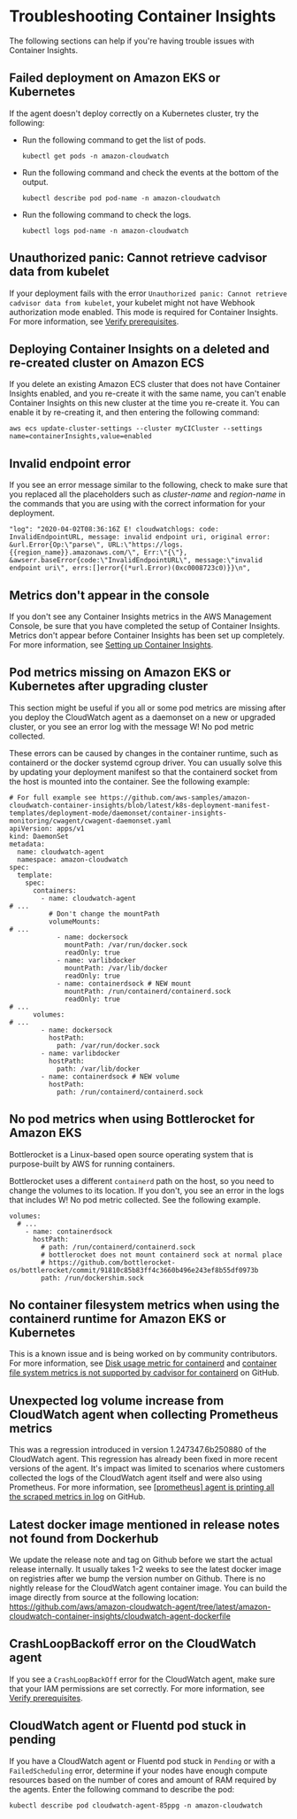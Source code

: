 # Troubleshooting Container Insights<a name="ContainerInsights-troubleshooting"></a>

The following sections can help if you're having trouble issues with Container Insights\.

## Failed deployment on Amazon EKS or Kubernetes<a name="ContainerInsights-setup-EKS-troubleshooting-general"></a>

If the agent doesn't deploy correctly on a Kubernetes cluster, try the following:
+ Run the following command to get the list of pods\.

  ```
  kubectl get pods -n amazon-cloudwatch
  ```
+ Run the following command and check the events at the bottom of the output\.

  ```
  kubectl describe pod pod-name -n amazon-cloudwatch
  ```
+ Run the following command to check the logs\.

  ```
  kubectl logs pod-name -n amazon-cloudwatch
  ```

## Unauthorized panic: Cannot retrieve cadvisor data from kubelet<a name="ContainerInsights-setup-EKS-troubleshooting-permissions"></a>

If your deployment fails with the error `Unauthorized panic: Cannot retrieve cadvisor data from kubelet`, your kubelet might not have Webhook authorization mode enabled\. This mode is required for Container Insights\. For more information, see [Verify prerequisites](Container-Insights-prerequisites.md)\.

## Deploying Container Insights on a deleted and re\-created cluster on Amazon ECS<a name="ContainerInsights-troubleshooting-recreate"></a>

If you delete an existing Amazon ECS cluster that does not have Container Insights enabled, and you re\-create it with the same name, you can't enable Container Insights on this new cluster at the time you re\-create it\. You can enable it by re\-creating it, and then entering the following command:

```
aws ecs update-cluster-settings --cluster myCICluster --settings name=containerInsights,value=enabled
```

## Invalid endpoint error<a name="ContainerInsights-setup-invalid-endpoint"></a>

If you see an error message similar to the following, check to make sure that you replaced all the placeholders such as *cluster\-name* and *region\-name* in the commands that you are using with the correct information for your deployment\.

```
"log": "2020-04-02T08:36:16Z E! cloudwatchlogs: code: InvalidEndpointURL, message: invalid endpoint uri, original error: &url.Error{Op:\"parse\", URL:\"https://logs.{{region_name}}.amazonaws.com/\", Err:\"{\"}, &awserr.baseError{code:\"InvalidEndpointURL\", message:\"invalid endpoint uri\", errs:[]error{(*url.Error)(0xc0008723c0)}}\n",
```

## Metrics don't appear in the console<a name="ContainerInsights-setup-EKS-troubleshooting-nometrics"></a>

If you don't see any Container Insights metrics in the AWS Management Console, be sure that you have completed the setup of Container Insights\. Metrics don't appear before Container Insights has been set up completely\. For more information, see [Setting up Container Insights](deploy-container-insights.md)\.

## Pod metrics missing on Amazon EKS or Kubernetes after upgrading cluster<a name="ContainerInsights-troubleshooting-podmetrics-missing"></a>

This section might be useful if you all or some pod metrics are missing after you deploy the CloudWatch agent as a daemonset on a new or upgraded cluster, or you see an error log with the message W\! No pod metric collected\.

These errors can be caused by changes in the container runtime, such as containerd or the docker systemd cgroup driver\. You can usually solve this by updating your deployment manifest so that the containerd socket from the host is mounted into the container\. See the following example:

```
# For full example see https://github.com/aws-samples/amazon-cloudwatch-container-insights/blob/latest/k8s-deployment-manifest-templates/deployment-mode/daemonset/container-insights-monitoring/cwagent/cwagent-daemonset.yaml
apiVersion: apps/v1
kind: DaemonSet
metadata:
  name: cloudwatch-agent
  namespace: amazon-cloudwatch
spec:
  template:
    spec:
      containers:
        - name: cloudwatch-agent
# ...
          # Don't change the mountPath
          volumeMounts:
# ...
            - name: dockersock
              mountPath: /var/run/docker.sock
              readOnly: true
            - name: varlibdocker
              mountPath: /var/lib/docker
              readOnly: true
            - name: containerdsock # NEW mount
              mountPath: /run/containerd/containerd.sock
              readOnly: true
# ...
      volumes:
# ...
        - name: dockersock
          hostPath:
            path: /var/run/docker.sock
        - name: varlibdocker
          hostPath:
            path: /var/lib/docker
        - name: containerdsock # NEW volume
          hostPath:
            path: /run/containerd/containerd.sock
```

## No pod metrics when using Bottlerocket for Amazon EKS<a name="ContainerInsights-troubleshooting-bottlerocket"></a>

Bottlerocket is a Linux\-based open source operating system that is purpose\-built by AWS for running containers\. 

Bottlerocket uses a different `containerd` path on the host, so you need to change the volumes to its location\. If you don't, you see an error in the logs that includes W\! No pod metric collected\. See the following example\.

```
volumes:
  # ... 
    - name: containerdsock
      hostPath:
        # path: /run/containerd/containerd.sock
        # bottlerocket does not mount containerd sock at normal place
        # https://github.com/bottlerocket-os/bottlerocket/commit/91810c85b83ff4c3660b496e243ef8b55df0973b
        path: /run/dockershim.sock
```

## No container filesystem metrics when using the containerd runtime for Amazon EKS or Kubernetes<a name="ContainerInsights-troubleshooting-containerd"></a>

This is a known issue and is being worked on by community contributors\. For more information, see [Disk usage metric for containerd](https://github.com/google/cadvisor/issues/2785) and [container file system metrics is not supported by cadvisor for containerd](https://github.com/aws/amazon-cloudwatch-agent/issues/192) on GitHub\.

## Unexpected log volume increase from CloudWatch agent when collecting Prometheus metrics<a name="ContainerInsights-troubleshooting-log-volume-increase"></a>

This was a regression introduced in version 1\.247347\.6b250880 of the CloudWatch agent\. This regression has already been fixed in more recent versions of the agent\. It's impact was limited to scenarios where customers collected the logs of the CloudWatch agent itself and were also using Prometheus\. For more information, see [\[prometheus\] agent is printing all the scraped metrics in log](https://github.com/aws/amazon-cloudwatch-agent/issues/209) on GitHub\.

## Latest docker image mentioned in release notes not found from Dockerhub<a name="ContainerInsights-troubleshooting-docker-image"></a>

We update the release note and tag on Github before we start the actual release internally\. It usually takes 1\-2 weeks to see the latest docker image on registries after we bump the version number on Github\. There is no nightly release for the CloudWatch agent container image\. You can build the image directly from source at the following location: [https://github\.com/aws/amazon\-cloudwatch\-agent/tree/latest/amazon\-cloudwatch\-container\-insights/cloudwatch\-agent\-dockerfile](https://github.com/aws/amazon-cloudwatch-agent/tree/latest/amazon-cloudwatch-container-insights/cloudwatch-agent-dockerfile)

## CrashLoopBackoff error on the CloudWatch agent<a name="ContainerInsights-troubleshooting-crashloopbackoff"></a>

If you see a `CrashLoopBackOff` error for the CloudWatch agent, make sure that your IAM permissions are set correctly\. For more information, see [Verify prerequisites](Container-Insights-prerequisites.md)\.

## CloudWatch agent or Fluentd pod stuck in pending<a name="ContainerInsights-troubleshooting-pending"></a>

If you have a CloudWatch agent or Fluentd pod stuck in `Pending` or with a `FailedScheduling` error, determine if your nodes have enough compute resources based on the number of cores and amount of RAM required by the agents\. Enter the following command to describe the pod:

```
kubectl describe pod cloudwatch-agent-85ppg -n amazon-cloudwatch
```
